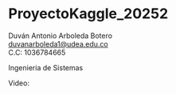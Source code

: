 # ProyectoKaggle_20252

Duván Antonio Arboleda Botero  
duvanarboleda1@udea.edu.co  
C.C: 1036784665

Ingenieria de Sistemas 


Video: 
